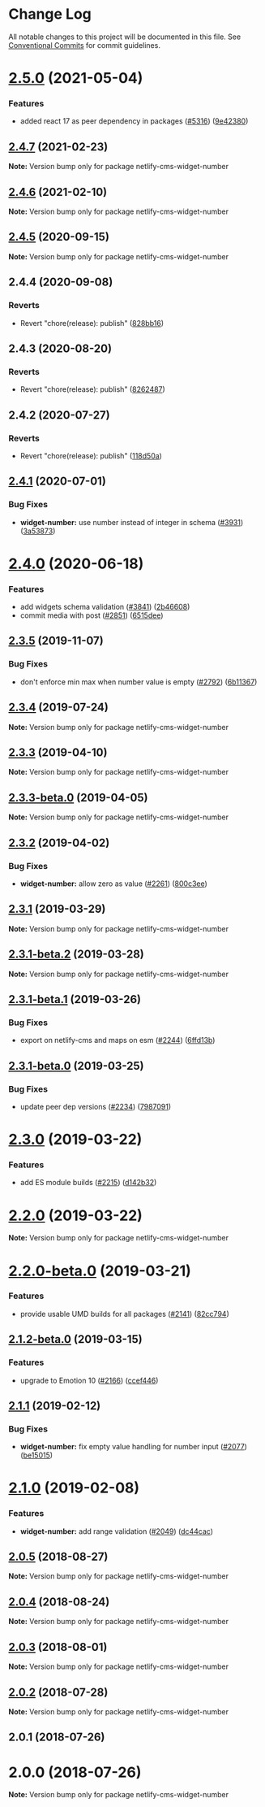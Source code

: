 # Change Log

All notable changes to this project will be documented in this file.
See [Conventional Commits](https://conventionalcommits.org) for commit guidelines.

# [2.5.0](https://github.com/decaporg/decap-cms/tree/master/packages/netlify-cms-widget-number/compare/netlify-cms-widget-number@2.4.7...netlify-cms-widget-number@2.5.0) (2021-05-04)


### Features

* added react 17 as peer dependency in packages ([#5316](https://github.com/decaporg/decap-cms/tree/master/packages/netlify-cms-widget-number/issues/5316)) ([9e42380](https://github.com/decaporg/decap-cms/tree/master/packages/netlify-cms-widget-number/commit/9e423805707321396eec137f5b732a5b07a0dd3f))





## [2.4.7](https://github.com/decaporg/decap-cms/tree/master/packages/netlify-cms-widget-number/compare/netlify-cms-widget-number@2.4.6...netlify-cms-widget-number@2.4.7) (2021-02-23)

**Note:** Version bump only for package netlify-cms-widget-number





## [2.4.6](https://github.com/decaporg/decap-cms/tree/master/packages/netlify-cms-widget-number/compare/netlify-cms-widget-number@2.4.5...netlify-cms-widget-number@2.4.6) (2021-02-10)

**Note:** Version bump only for package netlify-cms-widget-number





## [2.4.5](https://github.com/decaporg/decap-cms/tree/master/packages/netlify-cms-widget-number/compare/netlify-cms-widget-number@2.4.4...netlify-cms-widget-number@2.4.5) (2020-09-15)

**Note:** Version bump only for package netlify-cms-widget-number





## 2.4.4 (2020-09-08)


### Reverts

* Revert "chore(release): publish" ([828bb16](https://github.com/decaporg/decap-cms/tree/master/packages/netlify-cms-widget-number/commit/828bb16415b8c22a34caa19c50c38b24ffe9ceae))





## 2.4.3 (2020-08-20)


### Reverts

* Revert "chore(release): publish" ([8262487](https://github.com/decaporg/decap-cms/tree/master/packages/netlify-cms-widget-number/commit/82624879ccbcb16610090041db28f00714d924c8))





## 2.4.2 (2020-07-27)


### Reverts

* Revert "chore(release): publish" ([118d50a](https://github.com/decaporg/decap-cms/tree/master/packages/netlify-cms-widget-number/commit/118d50a7a70295f25073e564b5161aa2b9883056))





## [2.4.1](https://github.com/decaporg/decap-cms/tree/master/packages/netlify-cms-widget-number/compare/netlify-cms-widget-number@2.4.0...netlify-cms-widget-number@2.4.1) (2020-07-01)


### Bug Fixes

* **widget-number:** use number instead of integer in schema ([#3931](https://github.com/decaporg/decap-cms/tree/master/packages/netlify-cms-widget-number/issues/3931)) ([3a53873](https://github.com/decaporg/decap-cms/tree/master/packages/netlify-cms-widget-number/commit/3a5387346925cb7a579ef199c261d7c7de4a3423))





# [2.4.0](https://github.com/decaporg/decap-cms/tree/master/packages/netlify-cms-widget-number/compare/netlify-cms-widget-number@2.3.5...netlify-cms-widget-number@2.4.0) (2020-06-18)


### Features

* add widgets schema validation ([#3841](https://github.com/decaporg/decap-cms/tree/master/packages/netlify-cms-widget-number/issues/3841)) ([2b46608](https://github.com/decaporg/decap-cms/tree/master/packages/netlify-cms-widget-number/commit/2b46608f86d22c8ad34f75e396be7c34462d9e99))
* commit media with post ([#2851](https://github.com/decaporg/decap-cms/tree/master/packages/netlify-cms-widget-number/issues/2851)) ([6515dee](https://github.com/decaporg/decap-cms/tree/master/packages/netlify-cms-widget-number/commit/6515dee8715d8571ea19484a7dfab7cfd0cc40be))





## [2.3.5](https://github.com/decaporg/decap-cms/tree/master/packages/netlify-cms-widget-number/compare/netlify-cms-widget-number@2.3.4...netlify-cms-widget-number@2.3.5) (2019-11-07)


### Bug Fixes

* don't enforce min max when number value is empty ([#2792](https://github.com/decaporg/decap-cms/tree/master/packages/netlify-cms-widget-number/issues/2792)) ([6b11367](https://github.com/decaporg/decap-cms/tree/master/packages/netlify-cms-widget-number/commit/6b113673130389aba1ee00fd614501668fad7596))





## [2.3.4](https://github.com/decaporg/decap-cms/tree/master/packages/netlify-cms-widget-number/compare/netlify-cms-widget-number@2.3.3...netlify-cms-widget-number@2.3.4) (2019-07-24)

**Note:** Version bump only for package netlify-cms-widget-number





## [2.3.3](https://github.com/decaporg/decap-cms/tree/master/packages/netlify-cms-widget-number/compare/netlify-cms-widget-number@2.3.3-beta.0...netlify-cms-widget-number@2.3.3) (2019-04-10)

**Note:** Version bump only for package netlify-cms-widget-number





## [2.3.3-beta.0](https://github.com/decaporg/decap-cms/tree/master/packages/netlify-cms-widget-number/compare/netlify-cms-widget-number@2.3.2...netlify-cms-widget-number@2.3.3-beta.0) (2019-04-05)

**Note:** Version bump only for package netlify-cms-widget-number





## [2.3.2](https://github.com/decaporg/decap-cms/tree/master/packages/netlify-cms-widget-number/compare/netlify-cms-widget-number@2.3.1...netlify-cms-widget-number@2.3.2) (2019-04-02)


### Bug Fixes

* **widget-number:** allow zero as value ([#2261](https://github.com/decaporg/decap-cms/tree/master/packages/netlify-cms-widget-number/issues/2261)) ([800c3ee](https://github.com/decaporg/decap-cms/tree/master/packages/netlify-cms-widget-number/commit/800c3ee))





## [2.3.1](https://github.com/decaporg/decap-cms/tree/master/packages/netlify-cms-widget-number/compare/netlify-cms-widget-number@2.3.1-beta.2...netlify-cms-widget-number@2.3.1) (2019-03-29)

**Note:** Version bump only for package netlify-cms-widget-number





## [2.3.1-beta.2](https://github.com/decaporg/decap-cms/tree/master/packages/netlify-cms-widget-number/compare/netlify-cms-widget-number@2.3.1-beta.1...netlify-cms-widget-number@2.3.1-beta.2) (2019-03-28)

**Note:** Version bump only for package netlify-cms-widget-number





## [2.3.1-beta.1](https://github.com/decaporg/decap-cms/tree/master/packages/netlify-cms-widget-number/compare/netlify-cms-widget-number@2.3.1-beta.0...netlify-cms-widget-number@2.3.1-beta.1) (2019-03-26)


### Bug Fixes

* export on netlify-cms and maps on esm ([#2244](https://github.com/decaporg/decap-cms/tree/master/packages/netlify-cms-widget-number/issues/2244)) ([6ffd13b](https://github.com/decaporg/decap-cms/tree/master/packages/netlify-cms-widget-number/commit/6ffd13b))





## [2.3.1-beta.0](https://github.com/decaporg/decap-cms/tree/master/packages/netlify-cms-widget-number/compare/netlify-cms-widget-number@2.3.0...netlify-cms-widget-number@2.3.1-beta.0) (2019-03-25)


### Bug Fixes

* update peer dep versions ([#2234](https://github.com/decaporg/decap-cms/tree/master/packages/netlify-cms-widget-number/issues/2234)) ([7987091](https://github.com/decaporg/decap-cms/tree/master/packages/netlify-cms-widget-number/commit/7987091))





# [2.3.0](https://github.com/decaporg/decap-cms/tree/master/packages/netlify-cms-widget-number/compare/netlify-cms-widget-number@2.2.0...netlify-cms-widget-number@2.3.0) (2019-03-22)


### Features

* add ES module builds ([#2215](https://github.com/decaporg/decap-cms/tree/master/packages/netlify-cms-widget-number/issues/2215)) ([d142b32](https://github.com/decaporg/decap-cms/tree/master/packages/netlify-cms-widget-number/commit/d142b32))





# [2.2.0](https://github.com/decaporg/decap-cms/tree/master/packages/netlify-cms-widget-number/compare/netlify-cms-widget-number@2.2.0-beta.0...netlify-cms-widget-number@2.2.0) (2019-03-22)

**Note:** Version bump only for package netlify-cms-widget-number





# [2.2.0-beta.0](https://github.com/decaporg/decap-cms/tree/master/packages/netlify-cms-widget-number/compare/netlify-cms-widget-number@2.1.2-beta.0...netlify-cms-widget-number@2.2.0-beta.0) (2019-03-21)


### Features

* provide usable UMD builds for all packages ([#2141](https://github.com/decaporg/decap-cms/tree/master/packages/netlify-cms-widget-number/issues/2141)) ([82cc794](https://github.com/decaporg/decap-cms/tree/master/packages/netlify-cms-widget-number/commit/82cc794))





## [2.1.2-beta.0](https://github.com/decaporg/decap-cms/tree/master/packages/netlify-cms-widget-number/compare/netlify-cms-widget-number@2.1.1...netlify-cms-widget-number@2.1.2-beta.0) (2019-03-15)


### Features

* upgrade to Emotion 10 ([#2166](https://github.com/decaporg/decap-cms/tree/master/packages/netlify-cms-widget-number/issues/2166)) ([ccef446](https://github.com/decaporg/decap-cms/tree/master/packages/netlify-cms-widget-number/commit/ccef446))





## [2.1.1](https://github.com/decaporg/decap-cms/tree/master/packages/netlify-cms-widget-number/compare/netlify-cms-widget-number@2.1.0...netlify-cms-widget-number@2.1.1) (2019-02-12)


### Bug Fixes

* **widget-number:** fix empty value handling for number input ([#2077](https://github.com/decaporg/decap-cms/tree/master/packages/netlify-cms-widget-number/issues/2077)) ([be15015](https://github.com/decaporg/decap-cms/tree/master/packages/netlify-cms-widget-number/commit/be15015))





# [2.1.0](https://github.com/decaporg/decap-cms/tree/master/packages/netlify-cms-widget-number/compare/netlify-cms-widget-number@2.0.5...netlify-cms-widget-number@2.1.0) (2019-02-08)


### Features

* **widget-number:** add range validation ([#2049](https://github.com/decaporg/decap-cms/tree/master/packages/netlify-cms-widget-number/issues/2049)) ([dc44cac](https://github.com/decaporg/decap-cms/tree/master/packages/netlify-cms-widget-number/commit/dc44cac))





<a name="2.0.5"></a>
## [2.0.5](https://github.com/decaporg/decap-cms/tree/master/packages/netlify-cms-widget-number/compare/netlify-cms-widget-number@2.0.4...netlify-cms-widget-number@2.0.5) (2018-08-27)




**Note:** Version bump only for package netlify-cms-widget-number

<a name="2.0.4"></a>
## [2.0.4](https://github.com/decaporg/decap-cms/tree/master/packages/netlify-cms-widget-number/compare/netlify-cms-widget-number@2.0.3...netlify-cms-widget-number@2.0.4) (2018-08-24)




**Note:** Version bump only for package netlify-cms-widget-number

<a name="2.0.3"></a>
## [2.0.3](https://github.com/decaporg/decap-cms/tree/master/packages/netlify-cms-widget-number/compare/netlify-cms-widget-number@2.0.2...netlify-cms-widget-number@2.0.3) (2018-08-01)




**Note:** Version bump only for package netlify-cms-widget-number

<a name="2.0.2"></a>
## [2.0.2](https://github.com/decaporg/decap-cms/tree/master/packages/netlify-cms-widget-number/compare/netlify-cms-widget-number@2.0.1...netlify-cms-widget-number@2.0.2) (2018-07-28)




**Note:** Version bump only for package netlify-cms-widget-number

<a name="2.0.1"></a>
## 2.0.1 (2018-07-26)



<a name="2.0.0"></a>
# 2.0.0 (2018-07-26)




**Note:** Version bump only for package netlify-cms-widget-number
